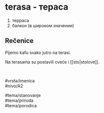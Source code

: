 # terasa - тераса

1. терраса
2. балкон (в широком значении)

## Rečenice

Pijemo kafu svako jutro na terasi.

Na terasama su postavili cveće i [[sto|stolove]].

<br>

#vrsta/imenica  
#nivo/A2  

#tema/stanovanje  
#tema/priroda  
#tema/porodica  
